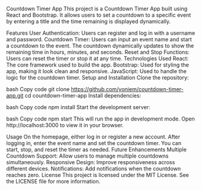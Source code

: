 Countdown Timer App
This project is a Countdown Timer App built using React and Bootstrap. It allows users to set a countdown to a specific event by entering a title and the time remaining is displayed dynamically.

Features
User Authentication:
Users can register and log in with a username and password.
Countdown Timer:
Users can input an event name and start a countdown to the event.
The countdown dynamically updates to show the remaining time in hours, minutes, and seconds.
Reset and Stop Functions:
Users can reset the timer or stop it at any time.
Technologies Used
React: The core framework used to build the app.
Bootstrap: Used for styling the app, making it look clean and responsive.
JavaScript: Used to handle the logic for the countdown timer.
Setup and Installation
Clone the repository:

bash
Copy code
git clone https://github.com/yoniem/countdown-timer-app.git
cd countdown-timer-app
Install dependencies:

bash
Copy code
npm install
Start the development server:

bash
Copy code
npm start
This will run the app in development mode. Open http://localhost:3000 to view it in your browser.

Usage
On the homepage, either log in or register a new account.
After logging in, enter the event name and set the countdown timer.
You can start, stop, and reset the timer as needed.
Future Enhancements
Multiple Countdown Support: Allow users to manage multiple countdowns simultaneously.
Responsive Design: Improve responsiveness across different devices.
Notifications: Add notifications when the countdown reaches zero.
License
This project is licensed under the MIT License. See the LICENSE file for more information.

